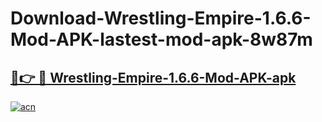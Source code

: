 # Download-Wrestling-Empire-1.6.6-Mod-APK-lastest-mod-apk-8w87m

<h2><a href="https://apkcomod.com?title=Wrestling-Empire-1.6.6-Mod-APK">🔗👉 🔴 Wrestling-Empire-1.6.6-Mod-APK-apk </a></h2>

[![acn](https://github.com/user-attachments/assets/0f9c940e-d8b0-45ae-aac7-cd30a18b3e1c)](https://apkcomod.com?title=Wrestling-Empire-1.6.6-Mod-APK)
